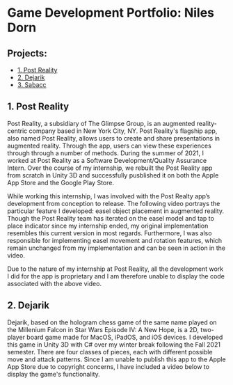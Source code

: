# Game Development Portfolio: Niles Dorn

## Projects:
- [1. Post Reality](#1-post-reality)
- [2. Dejarik](#2-dejarik)
- [3. Sabacc](#3-sabacc)

## 1. Post Reality

Post Reality, a subsidiary of The Glimpse Group, is an augmented reality-centric company based in New York City, NY. Post Reality's flagship app, also named Post Reality, allows users to create and share presentations in augmented reality. Through the app, users can view these experiences through through a number of methods. During the summer of 2021, I worked at Post Reality as a Software Development/Quality Assurance Intern. Over the course of my internship, we rebuilt the Post Reality app from scratch in Unity 3D and successfully pusblished it on both the Apple App Store and the Google Play Store.

While working this internship, I was involved with the Post Realty app’s development from conception to release. The following video portrays the particular feature I developed: easel object placement in augmented reality. Though the Post Reality team has iterated on the easel model and tap to place indicator since my internship ended, my original implementation resembles this current version in most regards. Furthermore, I was also responsible for implementing easel movement and rotation features, which remain unchanged from my implementation and can be seen in action in the video.



Due to the nature of my internship at Post Reality, all the development work I did for the app is proprietary and I am therefore unable to display the code associated with the above video.

## 2. Dejarik

Dejarik, based on the hologram chess game of the same name played on the Millenium Falcon in Star Wars Episode IV: A New Hope, is a 2D, two-player board game made for MacOS, iPadOS, and iOS devices. I developed this game in Unity 3D with C# over my winter break following the Fall 2021 semester. There are four classes of pieces, each with different possible move and attack patterns. Since I am unable to publish this app to the Apple App Store due to copyright concerns, I have included a video below to display the game's functionality. 

